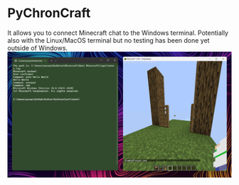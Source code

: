 # PyChronCraft
It allows you to connect Minecraft chat to the Windows terminal.
Potentially also with the Linux/MacOS terminal but no testing has been done yet outside of Windows.
![alt text](https://github.com/ChronEngi/PyTerminalCraft/blob/main/Preview.png?raw=true)

